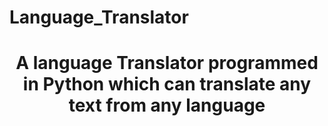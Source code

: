 # Language_Translator

<h1 align="center">A language Translator programmed in Python which can translate any text from any language</h1>

